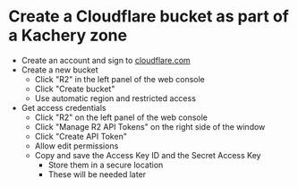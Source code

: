 # Create a Cloudflare bucket as part of a Kachery zone

* Create an account and sign to [cloudflare.com](https://cloudflare.com/)
* Create a new bucket
    - Click "R2" in the left panel of the web console
    - Click "Create bucket"
    - Use automatic region and restricted access
* Get access credentials
    - Click "R2" on the left panel of the web console
    - Click "Manage R2 API Tokens" on the right side of the window
    - Click "Create API Token"
    - Allow edit permissions
    - Copy and save the Access Key ID and the Secret Access Key
        - Store them in a secure location
        - These will be needed later